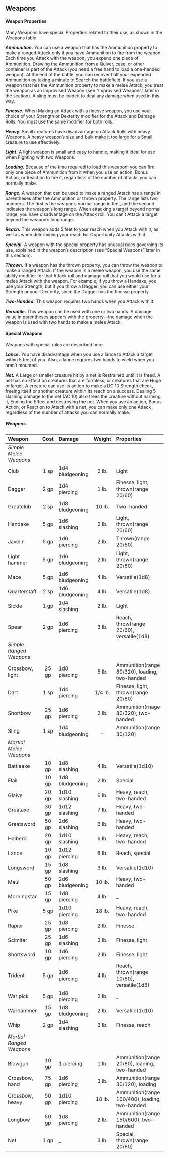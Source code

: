 ## Weapons

#### Weapon Properties
Many Weapons have special Properties related to their use, as shown in the Weapons table.

***Ammunition.***
You can use a weapon that has the Ammunition property to make a ranged Attack only if you have Ammunition to fire from the weapon. Each time you Attack with the weapon, you expend one piece of Ammunition. Drawing the Ammunition from a Quiver, case, or other container is part of the Attack (you need a free hand to load a one-handed weapon). At the end of the battle, you can recover half your expended Ammunition by taking a minute to Search the battlefield. If you use a weapon that has the Ammunition property to make a melee Attack, you treat the weapon as an Improvised Weapon (see “Improvised Weapons” later in the section). A sling must be loaded to deal any damage when used in this way.

***Finesse.***
When Making an Attack with a finesse weapon, you use your choice of your Strength or Dexterity modifier for the Attack and Damage Rolls. You must use the same modifier for both rolls.

***Heavy.***
Small creatures have disadvantage on Attack Rolls with heavy Weapons. A heavy weapon’s size and bulk make it too large for a Small creature to use effectively.

***Light.***
A light weapon is small and easy to handle, making it ideal for use when Fighting with two Weapons.

***Loading.***
Because of the time required to load this weapon, you can fire only one piece of Ammunition from it when you use an action, Bonus Action, or Reaction to fire it, regardless of the number of attacks you can normally make.

***Range.***
A weapon that can be used to make a ranged Attack has a range in parentheses after the Ammunition or thrown property. The range lists two numbers. The first is the weapon’s normal range in feet, and the second indicates the weapon’s long range. When attacking a target beyond normal range, you have disadvantage on the Attack roll. You can’t Attack a target beyond the weapon’s long range.

***Reach.***
This weapon adds 5 feet to your reach when you Attack with it, as well as when determining your reach for Opportunity Attacks with it.

***Special.***
A weapon with the special property has unusual rules governing its use, explained in the weapon’s description (see “Special Weapons” later in this section).

***Thrown.***
If a weapon has the thrown property, you can throw the weapon to make a ranged Attack. If the weapon is a melee weapon, you use the same ability modifier for that Attack roll and damage roll that you would use for a melee Attack with the weapon. For example, if you throw a Handaxe, you use your Strength, but if you throw a Dagger, you can use either your Strength or your Dexterity, since the Dagger has the finesse property.

***Two-Handed.***
This weapon requires two hands when you Attack with it.

***Versatile.***
This weapon can be used with one or two hands. A damage value in parentheses appears with the property—the damage when the weapon is used with two hands to make a melee Attack.

#### Special Weapons
Weapons with special rules are described here.

***Lance.***
You have disadvantage when you use a lance to Attack a target within 5 feet of you. Also, a lance requires two hands to wield when you aren’t mounted.

***Net.***
A Large or smaller creature hit by a net is Restrained until it is freed. A net has no Effect on creatures that are formless, or creatures that are Huge or larger. A creature can use its action to make a DC 10 Strength check, freeing itself or another creature within its reach on a success. Dealing 5 slashing damage to the net (AC 10) also frees the creature without harming it, Ending the Effect and destroying the net. When you use an action, Bonus Action, or Reaction to Attack with a net, you can make only one Attack regardless of the number of attacks you can normally make.


<div class='classTable wide'>

##### Weapons
| Weapon                 | Cost  | Damage           | Weight  | Properties                                     |
|:-----------------------|:-----:|:-----------------|:-------:|:-----------------------------------------------|
|*Simple Melee Weapons*  |       |                  |         |                                                |
| Club                   |  1 sp | 1d4  bludgeoning |  2  lb. | Light                                          |
| Dagger                 |  2 gp | 1d4  piercing    |  1  lb. | Finesse, light, thrown(range 20/60)            |
| Greatclub              |  2 sp | 1d8  bludgeoning | 10  lb. | Two-handed                                     |
| Handaxe                |  5 gp | 1d6  slashing    |  2  lb. | Light, thrown(range 20/60)                     |
| Javelin                |  5 gp | 1d6  piercing    |  2  lb. | Thrown(range 20/60)                            |
| Light hammer           |  5 gp | 1d6  bludgeoning |  2  lb. | Light, thrown(range 20/60)                     |
| Mace                   |  5 gp | 1d6  bludgeoning |  4  lb. | Versatile(1d8)                                 |
| Quarterstaff           |  2 sp | 1d6  bludgeoning |  4  lb. | Versatile(1d8)                                 |
| Sickle                 |  1 gp | 1d4  slashing    |  2  lb. | Light                                          |
| Spear                  |  2 gp | 1d6  piercing    |  3  lb. | Reach, throw(range 20/60), versatile(1d8)      |
|*Simple Ranged Weapons* |       |                  |         |                                                |
| Crossbow, light        | 25 gp | 1d8  piercing    |  5  lb. | Ammunition(range 80/320), loading, two-handed  |
| Dart                   |  1 sp | 1d4  piercing    | 1/4 lb. | Finesse, light, thrown(range 20/60)            |
| Shortbow               | 25 gp | 1d6  piercing    |  2  lb. | Ammunition(rnage 80/320), two-handed           |
| Sling                  |  1 sp | 1d4  bludgeoning |  _      | Ammunition(range 30/120)                       |
|*Martial Melee Weapons* |       |                  |         |                                                |
| Battleaxe              | 10 gp | 1d8  slashing    |  4  lb. | Versatile(1d10)                                |
| Flail                  | 10 gp | 1d8  bludgeoning |  2  lb. | Special                                        |
| Glaive                 | 20 gp | 1d10 slashing    |  6  lb. | Heavy, reach, two-handed                       |
| Greataxe               | 30 gp | 1d12 slashing    |  7  lb. | Heavy, two-handed                              |
| Greatsword             | 50 gp | 2d6  slashing    |  6  lb. | Heavy, two-handed                              |
| Halberd                | 20 gp | 1d10 slashing    |  6  lb. | Heavy, reach, two-handed                       |
| Lance                  | 10 gp | 1d12 piercing    |  6  lb. | Reach, special                                 |
| Longsword              | 15 gp | 1d8  slashing    |  3  lb. | Versatile(1d10)                                |
| Maul                   | 50 gp | 2d6  bludgeoning | 10  lb. | Heavy, two-handed                              |
| Morningstar            | 15 gp | 1d8  piercing    |  4  lb. | _                                              |
| Pike                   |  5 gp | 1d10 piercing    | 18  lb. | Heavy, reach, two-handed                       |
| Rapier                 | 25 gp | 1d8  piercing    |  2  lb. | Finesse                                        |
| Scimitar               | 25 gp | 1d6  slashing    |  3  lb. | Finesse, light                                 |
| Shortsword             | 10 gp | 1d6  piercing    |  2  lb. | Finesse, light                                 |
| Trident                |  5 gp | 1d6  piercing    |  4  lb. | Reach, thrown(range 10/60), versatile(1d8)     |
| War pick               |  5 gp | 1d8  piercing    |  2  lb. | _                                              |
| Warhammer              | 15 gp | 1d8  bludgeoning |  2  lb. | Versatile(1d10)                                |
| Whip                   |  2 gp | 1d4  slashing    |  3  lb. | Finesse, reach                                 |
|*Martial Ranged Weapons*|       |                  |         |                                                |
| Blowgun                | 10 gp | 1    piercing    |  1  lb. | Ammunition(range 20/80), loading, two-handed   |
| Crossbow, hand         | 75 gp | 1d6  piercing    |  3  lb. | Ammunition(range 30/120), loading              |
| Crossbow, heavy        | 50 gp | 1d10 piercing    | 18  lb. | Ammunition(range 100/400), loading, two-handed |
| Longbow                | 50 gp | 1d8  piercing    |  2  lb. | Ammunition(range 150/600), two-handed          |
| Net                    |  1 gp | _                |  3  lb. | Special, thrown(range 20/60)                   |

</div>